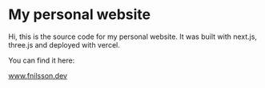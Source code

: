 # My personal website

Hi, this is the source code for my personal website. It was built with next.js, three.js and deployed with vercel.

You can find it here:

www.fnilsson.dev
